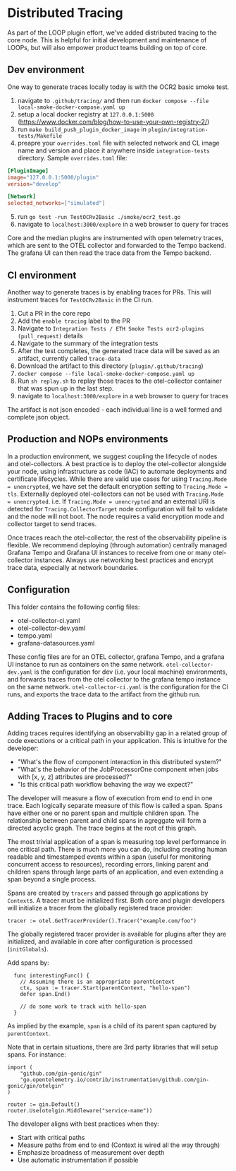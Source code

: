 # Distributed Tracing

As part of the LOOP plugin effort, we've added distributed tracing to the core node. This is helpful for initial development and maintenance of LOOPs, but will also empower product teams building on top of core. 

## Dev environment

One way to generate traces locally today is with the OCR2 basic smoke test. 

1. navigate to `.github/tracing/` and then run `docker compose --file local-smoke-docker-compose.yaml up`
2. setup a local docker registry at `127.0.0.1:5000` (https://www.docker.com/blog/how-to-use-your-own-registry-2/)
3. run `make build_push_plugin_docker_image` in `plugin/integration-tests/Makefile`
4. preapre your `overrides.toml` file with selected network and CL image name and version and place it anywhere
inside `integration-tests` directory. Sample `overrides.toml` file:
```toml
[PluginImage]
image="127.0.0.1:5000/plugin"
version="develop"

[Network]
selected_networks=["simulated"]
```
5. run `go test -run TestOCRv2Basic ./smoke/ocr2_test.go`
6. navigate to `localhost:3000/explore` in a web browser to query for traces

Core and the median plugins are instrumented with open telemetry traces, which are sent to the OTEL collector and forwarded to the Tempo backend. The grafana UI can then read the trace data from the Tempo backend.



## CI environment

Another way to generate traces is by enabling traces for PRs. This will instrument traces for `TestOCRv2Basic` in the CI run. 

1. Cut a PR in the core repo
2. Add the `enable tracing` label to the PR
3. Navigate to `Integration Tests / ETH Smoke Tests ocr2-plugins (pull_request)` details
4. Navigate to the summary of the integration tests
5. After the test completes, the generated trace data will be saved as an artifact, currently called `trace-data`
6. Download the artifact to this directory (`plugin/.github/tracing`)
7. `docker compose --file local-smoke-docker-compose.yaml up`
8. Run `sh replay.sh` to replay those traces to the otel-collector container that was spun up in the last step. 
9. navigate to `localhost:3000/explore` in a web browser to query for traces

The artifact is not json encoded - each individual line is a well formed and complete json object.


## Production and NOPs environments

In a production environment, we suggest coupling the lifecycle of nodes and otel-collectors. A best practice is to deploy the otel-collector alongside your node, using infrastructure as code (IAC) to automate deployments and certificate lifecycles. While there are valid use cases for using `Tracing.Mode = unencrypted`, we have set the default encryption setting to `Tracing.Mode = tls`. Externally deployed otel-collectors can not be used with `Tracing.Mode = unencrypted`. i.e. If `Tracing.Mode = unencrypted` and an external URI is detected for `Tracing.CollectorTarget` node configuration will fail to validate and the node will not boot. The node requires a valid encryption mode and collector target to send traces.

Once traces reach the otel-collector, the rest of the observability pipeline is flexible. We recommend deploying (through automation) centrally managed Grafana Tempo and Grafana UI instances to receive from one or many otel-collector instances. Always use networking best practices and encrypt trace data, especially at network boundaries.

## Configuration
This folder contains the following config files:
* otel-collector-ci.yaml
* otel-collector-dev.yaml
* tempo.yaml
* grafana-datasources.yaml

These config files are for an OTEL collector, grafana Tempo, and a grafana UI instance to run as containers on the same network.
`otel-collector-dev.yaml` is the configuration for dev (i.e. your local machine) environments, and forwards traces from the otel collector to the grafana tempo instance on the same network. 
`otel-collector-ci.yaml` is the configuration for the CI runs, and exports the trace data to the artifact from the github run.

## Adding Traces to Plugins and to core

Adding traces requires identifying an observability gap in a related group of code executions or a critical path in your application. This is intuitive for the developer:

- "What's the flow of component interaction in this distributed system?"
- "What's the behavior of the JobProcessorOne component when jobs with [x, y, z] attributes are processed?"
- "Is this critical path workflow behaving the way we expect?"

The developer will measure a flow of execution from end to end in one trace. Each logically separate measure of this flow is called a span. Spans have either one or no parent span and multiple children span. The relationship between parent and child spans in agreggate will form a directed acyclic graph. The trace begins at the root of this graph.

The most trivial application of a span is measuring top level performance in one critical path. There is much more you can do, including creating human readable and timestamped events within a span (useful for monitoring concurrent access to resources), recording errors, linking parent and children spans through large parts of an application, and even extending a span beyond a single process.

Spans are created by `tracers` and passed through go applications by `Context`s. A tracer must be initialized first. Both core and plugin developers will initialize a tracer from the globally registered trace provider:

```
tracer := otel.GetTracerProvider().Tracer("example.com/foo")
```

The globally registered tracer provider is available for plugins after they are initialized, and available in core after configuration is processed (`initGlobals`).

Add spans by:
```
  func interestingFunc() {
    // Assuming there is an appropriate parentContext
	ctx, span := tracer.Start(parentContext, "hello-span")
	defer span.End()

	// do some work to track with hello-span
  }
```
As implied by the example, `span` is a child of its parent span captured by `parentContext`.


Note that in certain situations, there are 3rd party libraries that will setup spans. For instance:

```
import (
	"github.com/gin-gonic/gin"
	"go.opentelemetry.io/contrib/instrumentation/github.com/gin-gonic/gin/otelgin"
)

router := gin.Default()
router.Use(otelgin.Middleware("service-name"))
```

The developer aligns with best practices when they:
- Start with critical paths
- Measure paths from end to end (Context is wired all the way through)
- Emphasize broadness of measurement over depth
- Use automatic instrumentation if possible